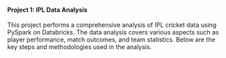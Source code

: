 #### Project 1: IPL Data Analysis
This project performs a comprehensive analysis of IPL cricket data using PySpark on Databricks. The data analysis covers various aspects such as player performance, match outcomes, and team statistics. Below are the key steps and methodologies used in the analysis.<br>

